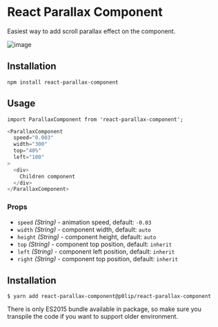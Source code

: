 # React Parallax Component

Easiest way to add scroll parallax effect on the component.

![image](https://raw.githubusercontent.com/keske/react-parallax-component/master/src/example/images/example.gif?token=ABvV0pJZwvFAa0Nrvv6LRVqxkGZb8vhcks5Wgt1WwA%3D%3D)


## Installation

`npm install react-parallax-component`

## Usage

`import ParallaxComponent from 'react-parallax-component';`


```javascript
<ParallaxComponent
  speed="0.003"
  width="300"
  top="40%"
  left="100"
>
  <div>
    Children component
  </div>
</ParallaxComponent>
```

### Props
- `speed` _(String)_ - animation speed, default: `-0.03`
- `width` _(String)_ - component width, default: `auto`
- `height` _(String)_ - component height, default: `auto`
- `top` _(String)_ - component top position, default: `inherit`
- `left` _(String)_ - component left position, default: `inherit`
- `right` _(String)_ - component top position, default: `inherit`

## Installation
```
$ yarn add react-parallax-component@p0lip/react-parallax-component
```

There is only ES2015 bundle available in package, so make sure you transpile the code if you want to support older environment.
